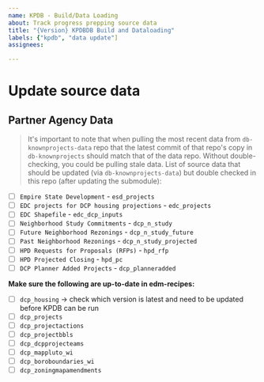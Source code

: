 ```yaml
---
name: KPDB - Build/Data Loading
about: Track progress prepping source data
title: "{Version} KPDBDB Build and Dataloading"
labels: {"kpdb", "data update"]
assignees: 

---
```


# Update source data

## Partner Agency Data

> It's important to note that when pulling the most recent data from `db-knownprojects-data` repo that the latest commit of that repo's copy in `db-knownprojects` should match that of the data repo. Without double-checking, you could be pulling stale data. List of source data that should be updated (via `db-knownprojects-data`) but double checked in this repo (after updating the submodule):

- [ ] `Empire State Development` - `esd_projects`
- [ ] `EDC projects for DCP housing projections` - `edc_projects`
- [ ] `EDC Shapefile` - `edc_dcp_inputs`
- [ ] `Neighborhood Study Commitments` - `dcp_n_study`
- [ ] `Future Neighborhood Rezonings` - `dcp_n_study_future` 
- [ ] `Past Neighborhood Rezonings` - `dcp_n_study_projected`
- [ ] `HPD Requests for Proposals (RFPs)` - `hpd_rfp` 
- [ ] `HPD Projected Closing` - `hpd_pc`
- [ ] `DCP Planner Added Projects` - `dcp_planneradded`

**Make sure the following are up-to-date in edm-recipes:**

- [ ]  `dcp_housing` -> check which version is latest and need to be updated before KPDB can be run
- [ ]  `dcp_projects`
- [ ]  `dcp_projectactions`
- [ ]  `dcp_projectbbls`
- [ ]  `dcp_dcpprojecteams`
- [ ]  `dcp_mappluto_wi`
- [ ]  `dcp_boroboundaries_wi`
- [ ]  `dcp_zoningmapamendments`
